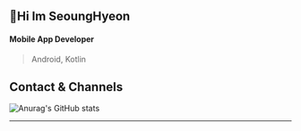 ## 🤗Hi Im SeoungHyeon
#### Mobile App Developer 
> Android, Kotlin

Contact & Channels
---


![Anurag's GitHub stats](https://github-readme-stats.vercel.app/api?username=kimq1005&show_icons=true&theme=dark)




---


<!---
kimq1005/kimq1005 is a ✨ special ✨ repository because its `README.md` (this file) appears on your GitHub profile.
You can click the Preview link to take a look at your changes.
--->
